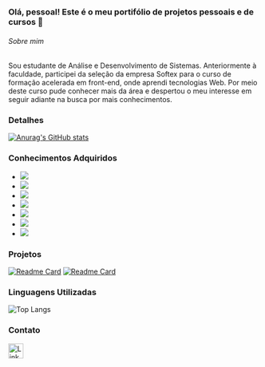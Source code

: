 ### Olá, pessoal! Este é o meu portifólio de projetos pessoais e de cursos 👋

###### Sobre mim
Sou estudante de Análise e Desenvolvimento de Sistemas. Anteriormente à faculdade, participei da seleção da empresa Softex para o curso de formação acelerada em front-end, onde aprendi tecnologias Web. Por meio deste curso pude conhecer mais da área e despertou o meu interesse em seguir adiante na busca por mais conhecimentos. 

### Detalhes
[![Anurag's GitHub stats](https://github-readme-stats.vercel.app/api?username=BarbaraLeimig&show_icons=true&theme=radical)](https://github.com/anuraghazra/github-readme-stats)

### Conhecimentos Adquiridos
- <img src='https://img.shields.io/badge/C-00599C?style=for-the-badge&logo=c&logoColor=white'>
- <img src='https://img.shields.io/badge/Python-FFD43B?style=for-the-badge&logo=python&logoColor=blue'>
- <img src='https://img.shields.io/badge/JavaScript-323330?style=for-the-badge&logo=javascript&logoColor=F7DF1E'>
- <img src='https://img.shields.io/badge/MySQL-005C84?style=for-the-badge&logo=mysql&logoColor=white'>
- <img src='https://img.shields.io/badge/HTML5-E34F26?style=for-the-badge&logo=html5&logoColor=white'>
- <img src='https://img.shields.io/badge/CSS3-1572B6?style=for-the-badge&logo=css3&logoColor=white'>
- <img src='https://img.shields.io/badge/React-20232A?style=for-the-badge&logo=react&logoColor=61DAFB'>

### Projetos
[![Readme Card](https://github-readme-stats.vercel.app/api/pin/?username=BarbaraLeimig&repo=dsmovie&show_icons=true&theme=radical)](https://github.com/BarbaraLeimig/dsmovie)
[![Readme Card](https://github-readme-stats.vercel.app/api/pin/?username=BarbaraLeimig&repo=Projeto_Interface_ShortVideosApp&show_icons=true&theme=radical)](https://github.com/BarbaraLeimig/Projeto_Interface_ShortVideosApp)

### Linguagens Utilizadas
![Top Langs](https://github-readme-stats.vercel.app/api/top-langs/?username=BarbaraLeimig&layout=compact&theme=radical)

### Contato
[<img src= 'https://img.shields.io/badge/LinkedIn-0077B5?style=for-the-badge&logo=linkedin&logoColor=white' alt='Linkedin' height='30'>](https://www.linkedin.com/in/barbaraleimig/)
<!--
**BarbaraLeimig/BarbaraLeimig** is a ✨ _special_ ✨ repository because its `README.md` (this file) appears on your GitHub profile.

Here are some ideas to get you started:

- 🔭 I’m currently working on ...
- 🌱 I’m currently learning ...
- 👯 I’m looking to collaborate on ...
- 🤔 I’m looking for help with ...
- 💬 Ask me about ...
- 📫 How to reach me: ...
- 😄 Pronouns: ...
- ⚡ Fun fact: ...
-->
